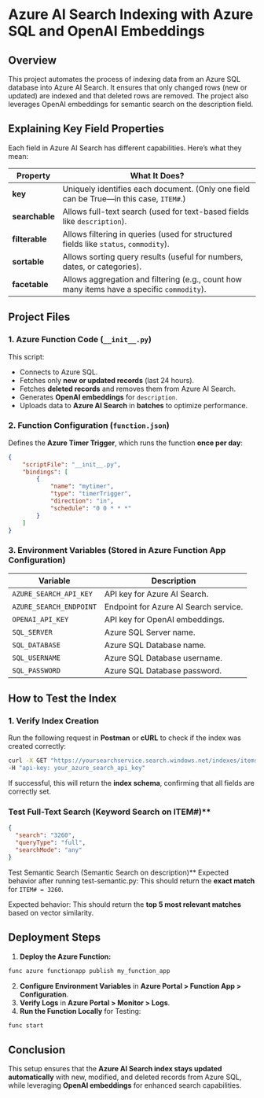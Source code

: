 # Azure AI Search Indexing with Azure SQL and OpenAI Embeddings

## Overview
This project automates the process of indexing data from an Azure SQL database into Azure AI Search. It ensures that only changed rows (new or updated) are indexed and that deleted rows are removed. The project also leverages OpenAI embeddings for semantic search on the description field.

## Explaining Key Field Properties
Each field in Azure AI Search has different capabilities. Here’s what they mean:

| Property      | What It Does? |
|--------------|--------------|
| **key**      | Uniquely identifies each document. (Only one field can be True—in this case, `ITEM#`.) |
| **searchable** | Allows full-text search (used for text-based fields like `description`). |
| **filterable** | Allows filtering in queries (used for structured fields like `status`, `commodity`). |
| **sortable** | Allows sorting query results (useful for numbers, dates, or categories). |
| **facetable** | Allows aggregation and filtering (e.g., count how many items have a specific `commodity`). |

## Project Files

### **1. Azure Function Code (`__init__.py`)**
This script:
- Connects to Azure SQL.
- Fetches only **new or updated records** (last 24 hours).
- Fetches **deleted records** and removes them from Azure AI Search.
- Generates **OpenAI embeddings** for `description`.
- Uploads data to **Azure AI Search** in **batches** to optimize performance.

### **2. Function Configuration (`function.json`)**
Defines the **Azure Timer Trigger**, which runs the function **once per day**:
```json
{
    "scriptFile": "__init__.py",
    "bindings": [
        {
            "name": "mytimer",
            "type": "timerTrigger",
            "direction": "in",
            "schedule": "0 0 * * *"
        }
    ]
}
```

### **3. Environment Variables (Stored in Azure Function App Configuration)**
| Variable | Description |
|----------|-------------|
| `AZURE_SEARCH_API_KEY` | API key for Azure AI Search. |
| `AZURE_SEARCH_ENDPOINT` | Endpoint for Azure AI Search service. |
| `OPENAI_API_KEY` | API key for OpenAI embeddings. |
| `SQL_SERVER` | Azure SQL Server name. |
| `SQL_DATABASE` | Azure SQL Database name. |
| `SQL_USERNAME` | Azure SQL Database username. |
| `SQL_PASSWORD` | Azure SQL Database password. |

## How to Test the Index

### **1. Verify Index Creation**
Run the following request in **Postman** or **cURL** to check if the index was created correctly:
```bash
curl -X GET "https://yoursearchservice.search.windows.net/indexes/items-index?api-version=2023-07-01" \
-H "api-key: your_azure_search_api_key"
```
If successful, this will return the **index schema**, confirming that all fields are correctly set.

### Test Full-Text Search (Keyword Search on ITEM#)**
```json
{
  "search": "3260",
  "queryType": "full",
  "searchMode": "any"
}
```
Test Semantic Search (Semantic Search on description)**
Expected behavior after running test-semantic.py: This should return the **exact match** for `ITEM# = 3260`.


Expected behavior: This should return the **top 5 most relevant matches** based on vector similarity.

## Deployment Steps
1. **Deploy the Azure Function:**
```bash
func azure functionapp publish my_function_app
```
2. **Configure Environment Variables** in **Azure Portal > Function App > Configuration**.
3. **Verify Logs** in **Azure Portal > Monitor > Logs**.
4. **Run the Function Locally** for Testing:
```bash
func start
```

## Conclusion
This setup ensures that the **Azure AI Search index stays updated automatically** with new, modified, and deleted records from Azure SQL, while leveraging **OpenAI embeddings** for enhanced search capabilities.

